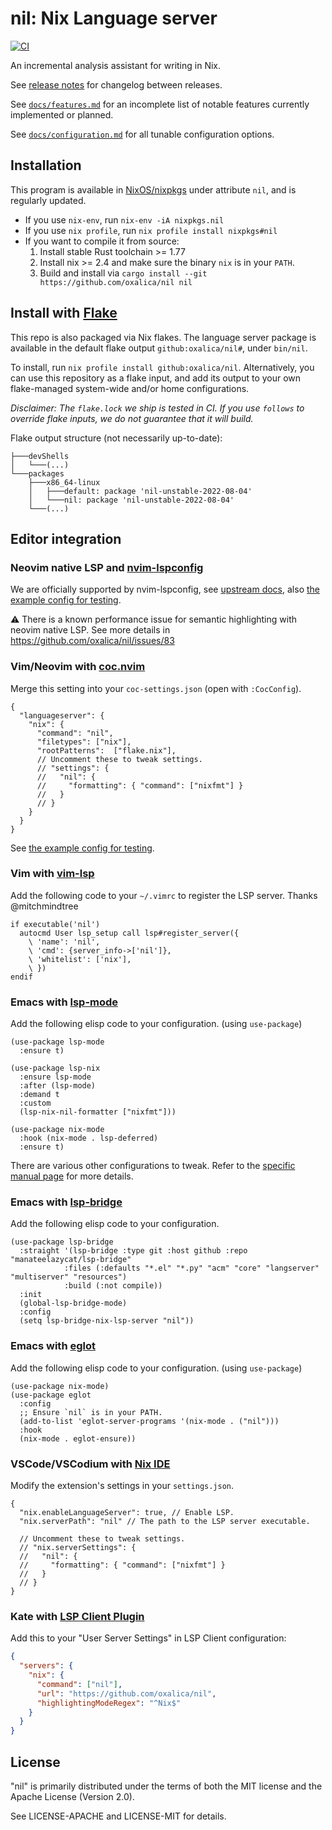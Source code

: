 # nil: Nix Language server

[![CI](https://github.com/oxalica/nil/actions/workflows/ci.yaml/badge.svg)](https://github.com/oxalica/nil/actions/workflows/ci.yaml)

An incremental analysis assistant for writing in Nix.

See [release notes](https://github.com/oxalica/nil/releases) for changelog between releases.

See [`docs/features.md`](docs/features.md) for an incomplete list of notable features currently
implemented or planned.

See [`docs/configuration.md`](docs/configuration.md) for all tunable configuration options.

## Installation

This program is available in [NixOS/nixpkgs](https://github.com/NixOS/nixpkgs) under attribute `nil`,
and is regularly updated.

- If you use `nix-env`, run `nix-env -iA nixpkgs.nil`
- If you use `nix profile`, run `nix profile install nixpkgs#nil`
- If you want to compile it from source:
  1. Install stable Rust toolchain >= 1.77
  1. Install nix >= 2.4 and make sure the binary `nix` is in your `PATH`.
  1. Build and install via `cargo install --git https://github.com/oxalica/nil nil`

## Install with [Flake](https://wiki.nixos.org/wiki/Flakes)

This repo is also packaged via Nix flakes. The language server package is
available in the default flake output `github:oxalica/nil#`, under `bin/nil`.

To install, run `nix profile install github:oxalica/nil`. Alternatively,
you can use this repository as a flake input, and add its output to your own flake-managed
system-wide and/or home configurations.

*Disclaimer: The `flake.lock` we ship is tested in CI. If you use `follows` to
override flake inputs, we do not guarantee that it will build.*

Flake output structure (not necessarily up-to-date):
```
├───devShells
│   └───(...)
└───packages
    ├───x86_64-linux
    │   ├───default: package 'nil-unstable-2022-08-04'
    │   └───nil: package 'nil-unstable-2022-08-04'
    └───(...)
```

## Editor integration

### Neovim native LSP and [nvim-lspconfig](https://github.com/neovim/nvim-lspconfig)

We are officially supported by nvim-lspconfig, see [upstream docs](https://github.com/neovim/nvim-lspconfig/blob/0fafc3ef648bd612757630097c96b725a36a0476/doc/server_configurations.txt#nil_ls),
also [the example config for testing](dev/nvim-lsp.nix).

:warning: There is a known performance issue for semantic highlighting with
neovim native LSP. See more details in https://github.com/oxalica/nil/issues/83

### Vim/Neovim with [coc.nvim](https://github.com/neoclide/coc.nvim)

Merge this setting into your `coc-settings.json` (open with `:CocConfig`).

```jsonc
{
  "languageserver": {
    "nix": {
      "command": "nil",
      "filetypes": ["nix"],
      "rootPatterns":  ["flake.nix"],
      // Uncomment these to tweak settings.
      // "settings": {
      //   "nil": {
      //     "formatting": { "command": ["nixfmt"] }
      //   }
      // }
    }
  }
}
```

See [the example config for testing](dev/vim-coc.nix).

### Vim with [vim-lsp](https://github.com/prabirshrestha/vim-lsp)

Add the following code to your `~/.vimrc` to register the LSP server.
Thanks @mitchmindtree

```vim
if executable('nil')
  autocmd User lsp_setup call lsp#register_server({
    \ 'name': 'nil',
    \ 'cmd': {server_info->['nil']},
    \ 'whitelist': ['nix'],
    \ })
endif
```

### Emacs with [lsp-mode](https://github.com/emacs-lsp/lsp-mode)

Add the following elisp code to your configuration. (using `use-package`)

```elisp
(use-package lsp-mode
  :ensure t)

(use-package lsp-nix
  :ensure lsp-mode
  :after (lsp-mode)
  :demand t
  :custom
  (lsp-nix-nil-formatter ["nixfmt"]))

(use-package nix-mode
  :hook (nix-mode . lsp-deferred)
  :ensure t)
```

There are various other configurations to tweak. Refer to the
[specific manual page](https://emacs-lsp.github.io/lsp-mode/page/lsp-nix-nil/) for more details.

### Emacs with [lsp-bridge](https://github.com/manateelazycat/lsp-bridge/)

Add the following elisp code to your configuration. 

```elisp
(use-package lsp-bridge
  :straight '(lsp-bridge :type git :host github :repo "manateelazycat/lsp-bridge"
            :files (:defaults "*.el" "*.py" "acm" "core" "langserver" "multiserver" "resources")
            :build (:not compile))
  :init
  (global-lsp-bridge-mode)
  :config
  (setq lsp-bridge-nix-lsp-server "nil"))
```

### Emacs with [eglot](https://github.com/joaotavora/eglot)

Add the following elisp code to your configuration. (using `use-package`)

```elisp
(use-package nix-mode)
(use-package eglot
  :config
  ;; Ensure `nil` is in your PATH.
  (add-to-list 'eglot-server-programs '(nix-mode . ("nil")))
  :hook
  (nix-mode . eglot-ensure))
```
### VSCode/VSCodium with [Nix IDE](https://github.com/nix-community/vscode-nix-ide)

Modify the extension's settings in your `settings.json`.

```jsonc
{
  "nix.enableLanguageServer": true, // Enable LSP.
  "nix.serverPath": "nil" // The path to the LSP server executable.

  // Uncomment these to tweak settings.
  // "nix.serverSettings": {
  //   "nil": {
  //     "formatting": { "command": ["nixfmt"] }
  //   }
  // }
}
```

### Kate with [LSP Client Plugin](https://docs.kde.org/stable5/en/kate/kate/kate-application-plugin-lspclient.html)

Add this to your "User Server Settings" in LSP Client configuration:

```json
{
  "servers": {
    "nix": {
      "command": ["nil"],
      "url": "https://github.com/oxalica/nil",
      "highlightingModeRegex": "^Nix$"
    }
  }
}
```

## License

"nil" is primarily distributed under the terms of both the MIT
license and the Apache License (Version 2.0).

See LICENSE-APACHE and LICENSE-MIT for details.
